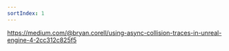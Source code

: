 ```yaml
---
sortIndex: 1
---
```

<https://medium.com/@bryan.corell/using-async-collision-traces-in-unreal-engine-4-2cc312c825f5>

